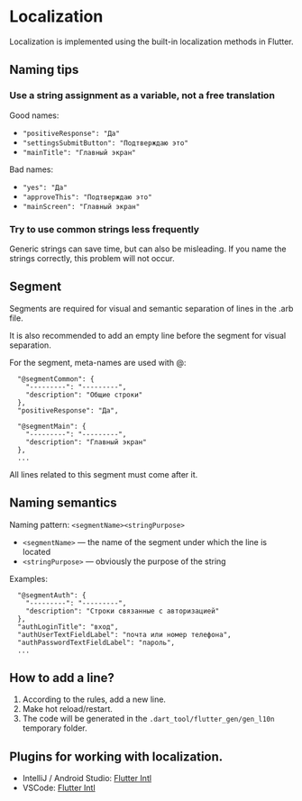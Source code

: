 # Localization

Localization is implemented using the built-in localization methods in Flutter.

## Naming tips

### Use a string assignment as a variable, not a free translation

Good names: 

- `"positiveResponse": "Да"`
- `"settingsSubmitButton": "Подтверждаю это"`
- `"mainTitle": "Главный экран"`

Bad names: 

- `"yes": "Да"`
- `"approveThis": "Подтверждаю это"`
- `"mainScreen": "Главный экран"`

### Try to use common strings less frequently

Generic strings can save time, but can also be misleading. If you name the strings correctly, this problem will not occur.

## Segment

Segments are required for visual and semantic separation of lines in the .arb file.

It is also recommended to add an empty line before the segment for visual separation.

For the segment, meta-names are used with @: 

```
  "@segmentCommon": {
    "---------": "---------",
    "description": "Общие строки"
  },
  "positiveResponse": "Да", 

  "@segmentMain": {
    "---------": "---------",
    "description": "Главный экран"
  },
  ...
```

All lines related to this segment must come after it.

## Naming semantics

Naming pattern: `<segmentName><stringPurpose>`

- `<segmentName>` — the name of the segment under which the line is located
- `<stringPurpose>` — obviously the purpose of the string

Examples:
```
  "@segmentAuth": {
    "---------": "---------",
    "description": "Строки связанные с авторизацией"
  },
  "authLoginTitle": "вход",
  "authUserTextFieldLabel": "почта или номер телефона",
  "authPasswordTextFieldLabel": "пароль",
  ...
```

## How to add a line? 

1. According to the rules, add a new line.
2. Make hot reload/restart.
3. The code will be generated in the `.dart_tool/flutter_gen/gen_l10n` temporary folder.

## Plugins for working with localization.

- IntelliJ / Android Studio: [Flutter Intl](https://plugins.jetbrains.com/plugin/13666-flutter-intl)
- VSCode: [Flutter Intl](https://marketplace.visualstudio.com/items?itemName=localizely.flutter-intl)
